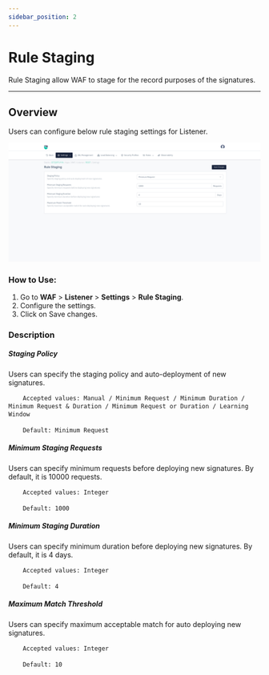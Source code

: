 ```yaml
---
sidebar_position: 2
---
```


# Rule Staging
Rule Staging allow WAF to stage for the record purposes of the signatures.

---

## Overview

Users can configure below rule staging settings for Listener.


![Listener Rule Staging](/img/waf/v8/docs/ruleStagging.png)  
  
### How to Use:
1. Go to **WAF** > **Listener** > **Settings** > **Rule Staging**.  
2. Configure the settings.
3. Click on Save changes.  


### Description
##### **Staging Policy**
Users can specify the staging policy and auto-deployment of new signatures.

```
    Accepted values: Manual / Minimum Request / Minimum Duration / Minimum Request & Duration / Minimum Request or Duration / Learning Window

    Default: Minimum Request 
```


##### **Minimum Staging Requests**

Users can specify minimum requests before deploying new signatures. By default, it is 10000 requests.

```
    Accepted values: Integer

    Default: 1000 
```


##### **Minimum Staging Duration**
Users can specify minimum duration before deploying new signatures. By default, it is 4 days.

```
    Accepted values: Integer

    Default: 4 
```


##### **Maximum Match Threshold**
Users can specify maximum acceptable match for auto deploying new signatures.

```
    Accepted values: Integer

    Default: 10
```

